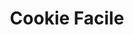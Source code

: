 ---
layout: home

title: Cookie Facile
titleTemplate: Strumento di gestione consenso

hero:
  name: Cookie Facile
  text: ''
  tagline: Uno strumento leggero e conforme GDPR/CCPA per la gestione del consenso cookie, scritto in JavaScript vanilla.
  actions:
    - theme: brand
      text: Get Started ->
      link: /essential/getting-started
    - theme: alt
      text: Introduction
      link: /essential/introduction
    - theme: alt
      text: View on GitHub
      link: https://github.com/tuonome/cookie-facile

features:
  - title: Leggero
    details: Impatto minimo sulle prestazioni del tuo sito web.
  - title: Versatile
    details: Ampia gamma di opzioni e API per gestire diversi tipi di configurazioni.
  - title: Accessibile
    details: Segue le best practice a11y e consente il controllo completo via tastiera e screen reader.
  - title: Conforme GDPR & CCPA
    details: Blocca gli script fino al consenso esplicito e fornisce opzioni di opt-out chiare.
---